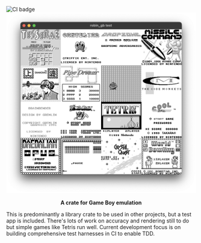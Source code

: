 ![CI badge](https://github.com/RobinWragg/robin_gb/actions/workflows/ci.yml/badge.svg?branch=main)
![Screenshot](screenshot.png)
<div align="center">

**A crate for Game Boy emulation**

</div>
This is predominantly a library crate to be used in other projects, but a test app is included. There's lots of work on accuracy and rendering still to do but simple games like Tetris run well. Current development focus is on building comprehensive test harnesses in CI to enable TDD.